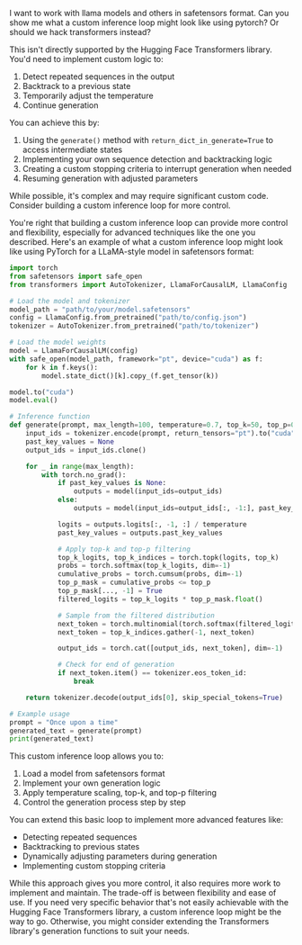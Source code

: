 
I want to work with llama models and others in safetensors format. Can you show me what a custom inference loop might look like using pytorch? Or should we hack transformers instead?

This isn't directly supported by the Hugging Face Transformers library. You'd need to implement custom logic to:

1. Detect repeated sequences in the output
2. Backtrack to a previous state
3. Temporarily adjust the temperature
4. Continue generation

You can achieve this by:

1. Using the `generate()` method with `return_dict_in_generate=True` to access intermediate states
2. Implementing your own sequence detection and backtracking logic
3. Creating a custom stopping criteria to interrupt generation when needed
4. Resuming generation with adjusted parameters

While possible, it's complex and may require significant custom code. Consider building a custom inference loop for more control.

You're right that building a custom inference loop can provide more control and flexibility, especially for advanced techniques like the one you described. Here's an example of what a custom inference loop might look like using PyTorch for a LLaMA-style model in safetensors format:

```python
import torch
from safetensors import safe_open
from transformers import AutoTokenizer, LlamaForCausalLM, LlamaConfig

# Load the model and tokenizer
model_path = "path/to/your/model.safetensors"
config = LlamaConfig.from_pretrained("path/to/config.json")
tokenizer = AutoTokenizer.from_pretrained("path/to/tokenizer")

# Load the model weights
model = LlamaForCausalLM(config)
with safe_open(model_path, framework="pt", device="cuda") as f:
    for k in f.keys():
        model.state_dict()[k].copy_(f.get_tensor(k))

model.to("cuda")
model.eval()

# Inference function
def generate(prompt, max_length=100, temperature=0.7, top_k=50, top_p=0.9):
    input_ids = tokenizer.encode(prompt, return_tensors="pt").to("cuda")
    past_key_values = None
    output_ids = input_ids.clone()

    for _ in range(max_length):
        with torch.no_grad():
            if past_key_values is None:
                outputs = model(input_ids=output_ids)
            else:
                outputs = model(input_ids=output_ids[:, -1:], past_key_values=past_key_values)

            logits = outputs.logits[:, -1, :] / temperature
            past_key_values = outputs.past_key_values

            # Apply top-k and top-p filtering
            top_k_logits, top_k_indices = torch.topk(logits, top_k)
            probs = torch.softmax(top_k_logits, dim=-1)
            cumulative_probs = torch.cumsum(probs, dim=-1)
            top_p_mask = cumulative_probs <= top_p
            top_p_mask[..., -1] = True
            filtered_logits = top_k_logits * top_p_mask.float()

            # Sample from the filtered distribution
            next_token = torch.multinomial(torch.softmax(filtered_logits, dim=-1), num_samples=1)
            next_token = top_k_indices.gather(-1, next_token)

            output_ids = torch.cat([output_ids, next_token], dim=-1)

            # Check for end of generation
            if next_token.item() == tokenizer.eos_token_id:
                break

    return tokenizer.decode(output_ids[0], skip_special_tokens=True)

# Example usage
prompt = "Once upon a time"
generated_text = generate(prompt)
print(generated_text)
```

This custom inference loop allows you to:

1. Load a model from safetensors format
2. Implement your own generation logic
3. Apply temperature scaling, top-k, and top-p filtering
4. Control the generation process step by step

You can extend this basic loop to implement more advanced features like:

- Detecting repeated sequences
- Backtracking to previous states
- Dynamically adjusting parameters during generation
- Implementing custom stopping criteria

While this approach gives you more control, it also requires more work to implement and maintain. The trade-off is between flexibility and ease of use. If you need very specific behavior that's not easily achievable with the Hugging Face Transformers library, a custom inference loop might be the way to go. Otherwise, you might consider extending the Transformers library's generation functions to suit your needs.

